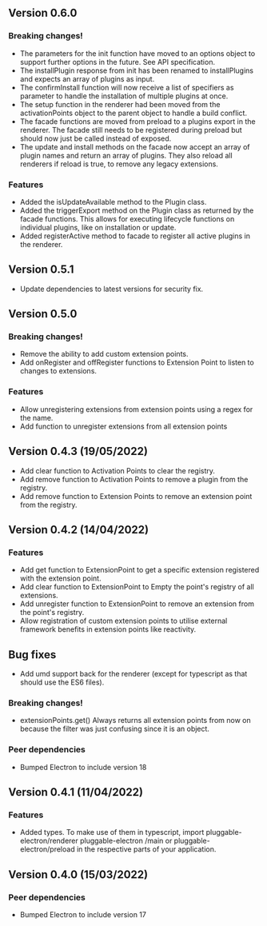 ## Version 0.6.0
### Breaking changes!
* The parameters for the init function have moved to an options object to support further options in the future. See API specification.
* The installPlugin response from init has been renamed to installPlugins and expects an array of plugins as input.
* The confirmInstall function will now receive a list of specifiers as parameter to handle the installation of multiple plugins at once.
* The setup function in the renderer had been moved from the activationPoints object to the parent object to handle a build conflict.
* The facade functions are moved from preload to a plugins export in the renderer. The facade still needs to be registered during preload but should now just be called instead of exposed.
* The update and install methods on the facade now accept an array of plugin names and return an array of plugins. They also reload all renderers if reload is true, to remove any legacy extensions.

### Features
* Added the isUpdateAvailable method to the Plugin class.
* Added the triggerExport method on the Plugin class as returned by the facade functions. This allows for executing lifecycle functions on individual plugins, like on installation or update.
* Added registerActive method to facade to register all active plugins in the renderer.

## Version 0.5.1
* Update dependencies to latest versions for security fix.

## Version 0.5.0
### Breaking changes!
* Remove the ability to add custom extension points.
* Add onRegister and offRegister functions to Extension Point to listen to changes to extensions.

### Features
* Allow unregistering extensions from extension points using a regex for the name.
* Add function to unregister extensions from all extension points

## Version 0.4.3 (19/05/2022)
* Add clear function to Activation Points to clear the registry.
* Add remove function to Activation Points to remove a plugin from the registry.
* Add remove function to Extension Points to remove an extension point from the registry.

## Version 0.4.2 (14/04/2022)
### Features
* Add get function to ExtensionPoint to get a specific extension registered with the extension point.
* Add clear function to ExtensionPoint to Empty the point's registry of all extensions.
* Add unregister function to ExtensionPoint to remove an extension from the point's registry.
* Allow registration of custom extension points to utilise external framework benefits in extension points like reactivity.

## Bug fixes
* Add umd support back for the renderer (except for typescript as that should use the ES6 files).

### Breaking changes!
* extensionPoints.get() Always returns all extension points from now on because the filter was just confusing since it is an object.

### Peer dependencies
* Bumped Electron to include version 18

## Version 0.4.1 (11/04/2022)
### Features
* Added types. To make use of them in typescript, import pluggable-electron/renderer pluggable-electron /main or pluggable-electron/preload in the respective parts of your application.

## Version 0.4.0 (15/03/2022)
### Peer dependencies
* Bumped Electron to include version 17